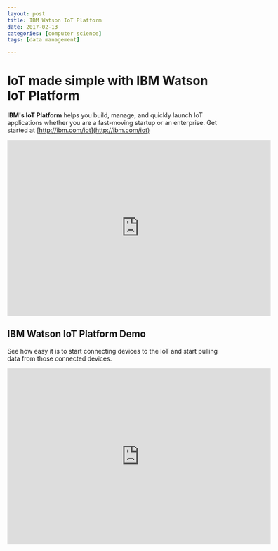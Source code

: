 ```yaml
---
layout: post
title: IBM Watson IoT Platform
date: 2017-02-13
categories: [computer science]
tags: [data management]

---
```



IoT made simple with IBM Watson IoT Platform
===

**IBM's IoT Platform** helps you build, manage, and quickly launch IoT applications whether you are a fast-moving startup or an enterprise. Get started at [http://ibm.com/iot](http://ibm.com/iot)

<iframe width="600" height="400" src="https://www.youtube.com/embed/o0kc1Xe6ltQ" frameborder="0" allowfullscreen></iframe>

## IBM Watson IoT Platform Demo

See how easy it is to start connecting devices to the IoT and start pulling data from those connected devices.

<iframe width="600" height="400" src="https://www.youtube.com/embed/WvfIr3c6a48" frameborder="0" allowfullscreen></iframe>


